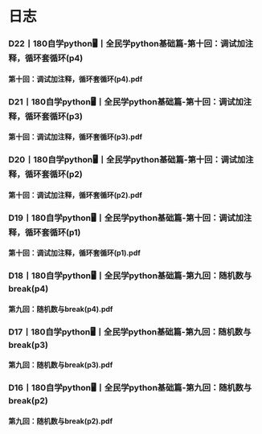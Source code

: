 # 日志
### D22丨180自学python🖥丨全民学python基础篇-第十回：调试加注释，循环套循环(p4)
#### 第十回：调试加注释，循环套循环(p4).pdf
### D21丨180自学python🖥丨全民学python基础篇-第十回：调试加注释，循环套循环(p3)
#### 第十回：调试加注释，循环套循环(p3).pdf
### D20丨180自学python🖥丨全民学python基础篇-第十回：调试加注释，循环套循环(p2)
#### 第十回：调试加注释，循环套循环(p2).pdf
### D19丨180自学python🖥丨全民学python基础篇-第十回：调试加注释，循环套循环(p1)
#### 第十回：调试加注释，循环套循环(p1).pdf
### D18丨180自学python🖥丨全民学python基础篇-第九回：随机数与break(p4)
#### 第九回：随机数与break(p4).pdf
### D17丨180自学python🖥丨全民学python基础篇-第九回：随机数与break(p3)
#### 第九回：随机数与break(p3).pdf
### D16丨180自学python🖥丨全民学python基础篇-第九回：随机数与break(p2)
#### 第九回：随机数与break(p2).pdf
